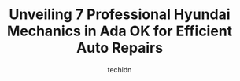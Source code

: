 ---
layout: ampstory
image: https://images.unsplash.com/photo-1560282804-f99219ad8de3?ixlib=rb-4.0.3&ixid=MnwxMjA3fDB8MHxwaG90by1wYWdlfHx8fGVufDB8fHx8&auto=format&fit=crop&w=640&h=853&q=80
author: techidn
featured: false
description: Entrust your vehicle to the 7 best Hyundai Mechanic in Ada OK, USA and experience the difference they can make. With their extensive knowledge, state-of-the-art facilities, and commitment to
title: Unveiling 7 Professional Hyundai Mechanics in Ada OK for Efficient Auto Repairs
cover:
   title: Unveiling 7 Professional Hyundai Mechanics in Ada OK for Efficient Auto Repairs
   subtitle: Rickpate
   background: https://images.unsplash.com/photo-1560282804-f99219ad8de3?ixlib=rb-4.0.3&ixid=MnwxMjA3fDB8MHxwaG90by1wYWdlfHx8fGVufDB8fHx8&auto=format&fit=crop&w=640&h=853&q=80

pages: 
 - layout: thirds
   top: <h1>#1 Weldons Auto Center Inc</h1>
   bottom: "<p>Weldons Auto Center always does a great job servicing my vehicle.  Their vehicle inspection protocol is a great tool that allows me to plan and budget for anything out o</p>"
   background: https://www.knot35.com/toplist/wp-content/uploads/2023/06/best-hyundai-mechanic-1-in-ada-ok-1685831182.jpeg
   backgroundblur: true
 - layout: thirds
   top: <h1>#2 Ada Tire Center Inc</h1>
   bottom: "<p>402 E Main St, Ada, OK 74820, United States</p>"
   background: https://www.knot35.com/toplist/wp-content/uploads/2023/06/best-hyundai-mechanic-2-in-ada-ok-1685831183.jpeg
   cta:
      link: https://www.knot35.com/toplist/unveiling-7-professional-hyundai-mechanics-in-ada-ok-for-efficient-auto-repairs/
      text: Unveiling 7 Professional Hyundai Mechanics in Ada OK for Efficient Auto Repairs
 - layout: thirds
   top: <h1>#3 Ada Nissan Service</h1>
   bottom: "<p>420 Lonnie Abbott Blvd, Ada, OK 74820, United States</p>"
   background: https://www.knot35.com/toplist/wp-content/uploads/2023/06/best-hyundai-mechanic-3-in-ada-ok-1685831183.jpeg
   cta:
      link: https://www.knot35.com/toplist/unveiling-7-professional-hyundai-mechanics-in-ada-ok-for-efficient-auto-repairs/
      text: Unveiling 7 Professional Hyundai Mechanics in Ada OK for Efficient Auto Repairs
 - layout: thirds
   top: <h1>#4 HALEY DIESEL AND AUTOMOTIVE LLC</h1>
   bottom: "<p>18692 County Rd 1520, Ada, OK 74820, United States</p>"
   background: https://images.unsplash.com/photo-1515405295579-ba7b45403062?ixlib=rb-4.0.3&ixid=MnwxMjA3fDB8MHxwaG90by1wYWdlfHx8fGVufDB8fHx8&auto=format&fit=crop&w=640&h=853&q=80
   cta:
      link: https://www.knot35.com/toplist/unveiling-7-professional-hyundai-mechanics-in-ada-ok-for-efficient-auto-repairs/
      text: Unveiling 7 Professional Hyundai Mechanics in Ada OK for Efficient Auto Repairs
 - layout: thirds
   top: <h1>#5 North End Auto LLC</h1>
   bottom: "<p>10653, State Hwy 99 N, Ada, OK 74820, United States</p>"
   background: https://images.unsplash.com/photo-1597773150796-e5c14ebecbf5?ixlib=rb-4.0.3&ixid=MnwxMjA3fDB8MHxwaG90by1wYWdlfHx8fGVufDB8fHx8&auto=format&fit=crop&w=640&h=853&q=80
   cta:
      link: https://www.knot35.com/toplist/unveiling-7-professional-hyundai-mechanics-in-ada-ok-for-efficient-auto-repairs/
      text: Unveiling 7 Professional Hyundai Mechanics in Ada OK for Efficient Auto Repairs
 - layout: thirds
   top: <h1>#6 Wynns Precision Body Shop Inc</h1>
   bottom: "<p>19036 OK-1, Ada, OK 74820, United States</p>"
   background: https://images.unsplash.com/photo-1602536052359-ef94c21c5948?ixlib=rb-4.0.3&ixid=MnwxMjA3fDB8MHxwaG90by1wYWdlfHx8fGVufDB8fHx8&auto=format&fit=crop&w=640&h=853&q=80
   cta:
      link: https://www.knot35.com/toplist/unveiling-7-professional-hyundai-mechanics-in-ada-ok-for-efficient-auto-repairs/
      text: Unveiling 7 Professional Hyundai Mechanics in Ada OK for Efficient Auto Repairs

 - layout: thirds
   middle: Continue reading...
   background: https://images.unsplash.com/photo-1541356665065-22676f35dd40?ixlib=rb-4.0.3&ixid=MnwxMjA3fDB8MHxwaG90by1wYWdlfHx8fGVufDB8fHx8&auto=format&fit=crop&w=640&h=853&q=80
   cta:
      link: https://www.knot35.com/toplist/unveiling-7-professional-hyundai-mechanics-in-ada-ok-for-efficient-auto-repairs/
      text: Unveiling 7 Professional Hyundai Mechanics in Ada OK for Efficient Auto Repairs
      
---